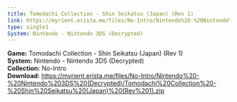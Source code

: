 ```yaml
---
title: Tomodachi Collection - Shin Seikatsu (Japan) (Rev 1)
link: https://myrient.erista.me/files/No-Intro/Nintendo%20-%20Nintendo%203DS%20(Decrypted)/Tomodachi%20Collection%20-%20Shin%20Seikatsu%20(Japan)%20(Rev%201).zip
type: single1
System: Nintendo - Nintendo 3DS (Decrypted)
---
```

<b>Game:</b> Tomodachi Collection - Shin Seikatsu (Japan) (Rev 1)<br>
<b>System:</b> Nintendo - Nintendo 3DS (Decrypted)<br>
<b>Collection:</b> No-Intro<br>
<b>Download:</b> https://myrient.erista.me/files/No-Intro/Nintendo%20-%20Nintendo%203DS%20(Decrypted)/Tomodachi%20Collection%20-%20Shin%20Seikatsu%20(Japan)%20(Rev%201).zip